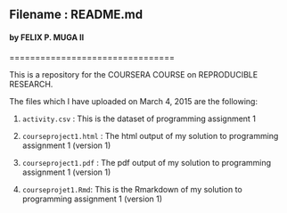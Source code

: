 
##     Filename  :   README.md
####    by  FELIX P. MUGA II
================================

This is a repository for the COURSERA COURSE on REPRODUCIBLE RESEARCH.

The files which I have uploaded on March 4, 2015 are the following:

1. `activity.csv` : This is the dataset of  programming assignment 1

2. `courseproject1.html` : The html output of my solution to programming assignment 1 (version 1)

3. `courseproject1.pdf` : The pdf output of my solution to programming assignment 1 (version 1)

4. `courseprojet1.Rmd`: This is the Rmarkdown of my solution to programming assignment 1 (version 1)
